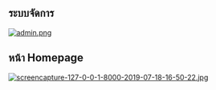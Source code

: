 
## ระบบจัดการ
[![admin.png](https://i.postimg.cc/Dfx0ZvHP/admin.png)](https://postimg.cc/dDTwNYqh)
## หน้า Homepage
[![screencapture-127-0-0-1-8000-2019-07-18-16-50-22.jpg](https://i.postimg.cc/RFKBFKyK/screencapture-127-0-0-1-8000-2019-07-18-16-50-22.jpg)](https://postimg.cc/wyqP4y6j)


